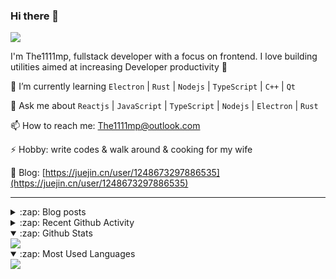 ### Hi there 👋

![](https://komarev.com/ghpvc/?username=1111mp&color=green)

I'm The1111mp, fullstack developer with a focus on frontend. I love building utilities aimed at increasing Developer productivity 🙌

🌱 I’m currently learning `Electron` | `Rust` | `Nodejs` | `TypeScript` | `C++` | `Qt`

💬 Ask me about `Reactjs` | `JavaScript` | `TypeScript` | `Nodejs` | `Electron` | `Rust`

📫 How to reach me: <a href="mailto:The1111mp@outlook.com">The1111mp@outlook.com</a>

⚡ Hobby: write codes & walk around & cooking for my wife

📖 Blog: [https://juejin.cn/user/1248673297886535](https://juejin.cn/user/1248673297886535)

***

<details>
  <summary>:zap: Blog posts</summary>

  - [这里有从零开始构建现代化前端UI组件库所需要的一切](https://juejin.cn/post/7324011329883045915)
  - [使用 nvm-desktop 轻松安装和管理多个 node 版本](https://juejin.cn/post/7267791228872179727)
  - [Electron 中集成 SQLite3 数据库的最佳实践](https://juejin.cn/post/7202807471881306172)
  - [从0开发IM，单聊群聊在线离线消息以及消息的已读未读功能](https://juejin.cn/post/7202583557751865401)
  - [Electron（网页）中实现接近微信消息发送体验的消息输入框及界面](https://juejin.cn/post/7252505446396575781)
  - [Qt中基于QWebEngineView和QWebChannel实现与web的交互](https://juejin.cn/post/7238423148555501629)
</details>

<details>
  <summary>:zap: Recent Github Activity</summary>

  <!--START_SECTION:activity-->
1. 🗣 Commented on [#187](https://github.com/1111mp/nvm-desktop/issues/187#issuecomment-2934451378) in [1111mp/nvm-desktop](https://github.com/1111mp/nvm-desktop)
2. 🗣 Commented on [#187](https://github.com/1111mp/nvm-desktop/issues/187#issuecomment-2934318588) in [1111mp/nvm-desktop](https://github.com/1111mp/nvm-desktop)
3. 🗣 Commented on [#186](https://github.com/1111mp/nvm-desktop/issues/186#issuecomment-2926766533) in [1111mp/nvm-desktop](https://github.com/1111mp/nvm-desktop)
4. 🔒 Closed issue [#186](https://github.com/1111mp/nvm-desktop/issues/186) in [1111mp/nvm-desktop](https://github.com/1111mp/nvm-desktop)
5. 🗣 Commented on [#186](https://github.com/1111mp/nvm-desktop/issues/186#issuecomment-2926708419) in [1111mp/nvm-desktop](https://github.com/1111mp/nvm-desktop)
6. 🗣 Commented on [#186](https://github.com/1111mp/nvm-desktop/issues/186#issuecomment-2926679604) in [1111mp/nvm-desktop](https://github.com/1111mp/nvm-desktop)
7. 🗣 Commented on [#186](https://github.com/1111mp/nvm-desktop/issues/186#issuecomment-2926405942) in [1111mp/nvm-desktop](https://github.com/1111mp/nvm-desktop)
8. 🗣 Commented on [#186](https://github.com/1111mp/nvm-desktop/issues/186#issuecomment-2926337987) in [1111mp/nvm-desktop](https://github.com/1111mp/nvm-desktop)
9. ❌ Closed PR [#2727](https://github.com/tauri-apps/plugins-workspace/pull/2727) in [tauri-apps/plugins-workspace](https://github.com/tauri-apps/plugins-workspace)
10. 🗣 Commented on [#2727](https://github.com/tauri-apps/plugins-workspace/pull/2727#issuecomment-2921829365) in [tauri-apps/plugins-workspace](https://github.com/tauri-apps/plugins-workspace)
  <!--END_SECTION:activity-->
</details>

<details open>
  <summary>:zap: Github Stats</summary>

  <img align="center" src="https://github-readme-stats-sigma-five.vercel.app/api?username=1111mp&show_icons=true&hide_border=true&theme=gruvbox" />
</details>

<details open>
  <summary>:zap: Most Used Languages</summary>

  <img align="center" src="https://github-readme-stats-sigma-five.vercel.app/api/top-langs/?username=1111mp&layout=compact&show_icons=true&hide_border=true&theme=gruvbox" />
</details>


<!--
**1111mp/1111mp** is a ✨ _special_ ✨ repository because its `README.md` (this file) appears on your GitHub profile.

Here are some ideas to get you started:

- 🔭 I’m currently working on ...
- 🌱 I’m currently learning ...
- 👯 I’m looking to collaborate on ...
- 🤔 I’m looking for help with ...
- 💬 Ask me about ...
- 📫 How to reach me: ...
- 😄 Pronouns: ...
- ⚡ Fun fact: ...
-->
